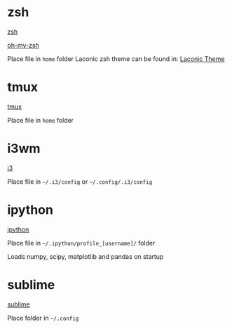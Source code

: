 # zsh
[zsh](http://www.zsh.org/)

[oh-my-zsh](http://ohmyz.sh/)

Place file in `home` folder
Laconic zsh theme can be found in: [Laconic Theme](https://github.com/Saka7/laconic.zsh-theme)

# tmux
[tmux](https://tmux.github.io/)

Place file in `home` folder

# i3wm
[i3](https://i3wm.org/)

Place file in `~/.i3/config` or `~/.config/.i3/config`

# ipython
[ipython](https://ipython.org/)

Place file in `~/.ipython/profile_[username]/` folder

Loads numpy, scipy, matplotlib and pandas on startup

# sublime
[sublime](https://www.sublimetext.com/)

Place folder in `~/.config`

